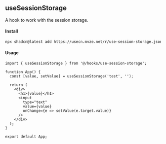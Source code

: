 ## useSessionStorage

A hook to work with the session storage.

#### Install

```bash
npx shadcn@latest add https://usecn.mvze.net/r/use-session-storage.json
```

#### Usage

```tsx
import { useSessionStorage } from '@/hooks/use-session-storage';

function App() {
  const [value, setValue] = useSessionStorage('test', '');

  return (
    <div>
      <h1>{value}</h1>
      <input
        type="text"
        value={value}
        onChange={e => setValue(e.target.value)}
      />
    </div>
  );
}

export default App;
```
